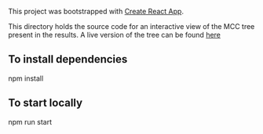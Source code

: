 This project was bootstrapped with [Create React App](https://github.com/facebook/create-react-app).

This directory holds the source code for an interactive view of the 
MCC tree present in the results. A live version of the tree can be found [here](http://laduplessis.github.io/SARS-CoV-2_Guangdong_genomic_epidemiology)

## To install dependencies 
npm install

## To start locally
npm run start
